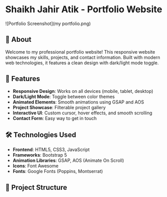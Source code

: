 # Shaikh Jahir Atik - Portfolio Website

![Portfolio Screenshot](my portfolio.png)

## 🌟 About

Welcome to my professional portfolio website! This responsive website showcases my skills, projects, and contact information. Built with modern web technologies, it features a clean design with dark/light mode toggle.

## 🚀 Features

- **Responsive Design**: Works on all devices (mobile, tablet, desktop)
- **Dark/Light Mode**: Toggle between color themes
- **Animated Elements**: Smooth animations using GSAP and AOS
- **Project Showcase**: Filterable project gallery
- **Interactive UI**: Custom cursor, hover effects, and smooth scrolling
- **Contact Form**: Easy way to get in touch

## 🛠 Technologies Used

- **Frontend**: HTML5, CSS3, JavaScript
- **Frameworks**: Bootstrap 5
- **Animation Libraries**: GSAP, AOS (Animate On Scroll)
- **Icons**: Font Awesome
- **Fonts**: Google Fonts (Poppins, Montserrat)

## 📂 Project Structure
